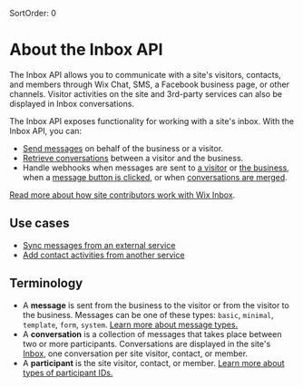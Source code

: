 SortOrder: 0
# About the Inbox API

The Inbox API allows you to
communicate with a site's visitors, contacts, and members
through Wix Chat, SMS, a Facebook business page, or other channels.
Visitor activities on the site and 3rd-party services
can also be displayed in Inbox conversations.

The Inbox API exposes functionality for working with a site's inbox.
With the Inbox API, you can:

- [Send messages](https://dev.wix.com/api/rest/inbox/messages/send-message) on behalf of the business or a visitor.
- [Retrieve conversations](https://dev.wix.com/api/rest/inbox/conversations/get-or-create-conversation) between a visitor and the business.
- Handle webhooks when messages are sent to [a visitor](https://dev.wix.com/api/rest/inbox/messages/message-sent-to-participant-webhook) or [the business](https://dev.wix.com/api/rest/inbox/messages/message-sent-to-business-webhook), when a [message button is clicked](https://dev.wix.com/api/rest/inbox/messages/button-interacted-webhook), or when [conversations are merged](https://dev.wix.com/api/rest/inbox/conversations/conversations-merged-webhook).

[Read more about how site contributors work with Wix Inbox][kb-inbox].

## Use cases
+ [Sync messages from an external service](https://dev.wix.com/docs/rest/crm/communication/inbox/example-flows#sync-messages-from-an-external-service)
+ [Add contact activities from another service](https://dev.wix.com/docs/rest/crm/communication/inbox/example-flows#add-contact-activities-from-another-service)

## Terminology

- A **message** is sent from the business to the visitor
  or from the visitor to the business.
  Messages can be one of these types: `basic`, `minimal`, `template`, `form`, `system`.
  [Learn more about message types.][message-types]
- A **conversation** is a collection of messages that takes place between two or more participants.
  Conversations are displayed in the site's [Inbox][inbox-deeplink],
  one conversation per site visitor, contact, or member.
- A **participant** is the site visitor, contact, or member.
  [Learn more about types of participant IDs.][visitor-id-types]

[kb-inbox]: https://support.wix.com/en/article/wix-inbox-getting-started
[inbox-deeplink]: https://www.wix.com/my-account/site-selector/?buttonText=Select%20Site&title=Select%20a%20Site&autoSelectOnSingleSite=true&actionUrl=https:%2F%2Fwww.wix.com%2Fdashboard%2F%7B%7BmetaSiteId%7D%7D%2Finbox
[message-types]: https://dev.wix.com/api/rest/inbox/messages/message-types
[visitor-id-types]: https://dev.wix.com/api/rest/inbox/conversations/conversation-id
